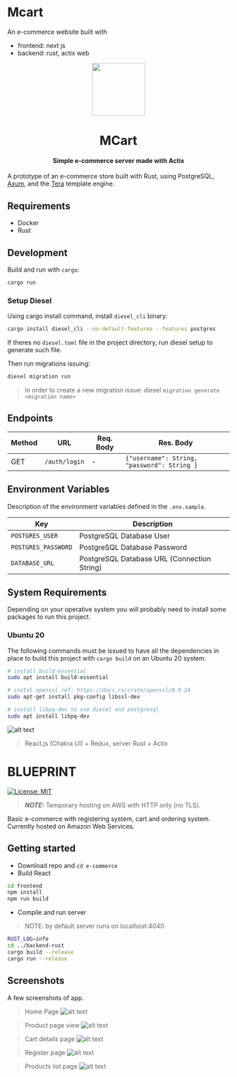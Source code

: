 # Mcart

An e-commerce website built with

- frontend: next js
- backend: rust, actix web

<div>
  <div align="center" style="display: block; text-align: center;">
    <img src="https://raw.githubusercontent.com/rust-lang-ve/design/main/assets/logo_above.png" height="120" width="120" />
  </div>
  <h1 align="center">MCart</h1>
  <h4 align="center">Simple e-commerce server made with Actix</h4>
</div>


A prototype of an e-commerce store built with Rust, using PostgreSQL, [Axum](https://github.com/tokio-rs/axum), and the [Tera](https://keats.github.io/tera/) template engine.
## Requirements

- Docker
- Rust

## Development

Build and run with `cargo`:

```bash
cargo run
```

### Setup Diesel

Using cargo install command, install `diesel_cli` binary:

```bash
cargo install diesel_cli --no-default-features --features postgres
```

If theres no `diesel.toml` file in the project directory, run diesel setup to
generate such file.

Then run migrations issuing:

```bash
diesel migration run
```

> In order to create a new migration issue: diesel
> `migration generate <migration name>`

## Endpoints

| Method | URL           | Req. Body | Res. Body                                   |
| ------ | ------------- | --------- | ------------------------------------------- |
| GET    | `/auth/login` | -         | `{"username": String, "password": String }` |

## Environment Variables

Description of the environment variables defined in the `.env.sample`.

| Key                 | Description                                 |
| ------------------- | ------------------------------------------- |
| `POSTGRES_USER`     | PostgreSQL Database User                    |
| `POSTGRES_PASSWORD` | PostgreSQL Database Password                |
| `DATABASE_URL`      | PostgreSQL Database URL (Connection String) |

## System Requirements

Depending on your operative system you will probably need to install some
packages to run this project.

### Ubuntu 20

The following commands must be issued to have all the dependencies in place to
build this project with `cargo build` on an Ubuntu 20 system.

```bash
# install build-essential
sudo apt install build-essential
```

```bash
# instal openssl ref: https://docs.rs/crate/openssl/0.9.24
sudo apt-get install pkg-config libssl-dev
```

```bash
# install libpq-dev to use diesel and postgresql
sudo apt install libpq-dev
```

![alt text](git_resources/logo.png)

> React.js (Chakra UI) + Redux, server Rust + Actix

# BLUEPRINT

[![License: MIT](https://img.shields.io/badge/License-MIT-yellow.svg)](https://opensource.org/licenses/MIT)

> **_NOTE:_** Temporary hosting on AWS with HTTP only (no TLS).

Basic e-commerce with registering system, cart and ordering system. Currently
hosted on Amazon Web Services.

## Getting started

- Download repo and `cd e-commerce`
- Build React

```bash
cd frontend
npm install
npm run build
```

- Compile and run server

> NOTE: by default server runs on localhost:4040

```bash
RUST_LOG=info
cd ../backend-rust
cargo build --release
cargo run --release
```

## Screenshots

A few screenshots of app.

> Home Page ![alt text](git_resources/sc01.png)

> Product page view ![alt text](git_resources/sc02.png)

> Cart details page ![alt text](git_resources/sc03.png)

> Register page ![alt text](git_resources/sc04.png)

> Products list page ![alt text](git_resources/sc05.png)
